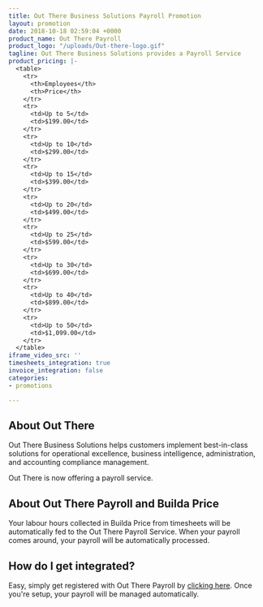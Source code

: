 ```yaml
---
title: Out There Business Solutions Payroll Promotion
layout: promotion
date: 2018-10-18 02:59:04 +0000
product_name: Out There Payroll
product_logo: "/uploads/Out-there-logo.gif"
tagline: Out There Business Solutions provides a Payroll Service
product_pricing: |-
  <table>
    <tr>
      <th>Employees</th>
      <th>Price</th>
    </tr>
    <tr>
      <td>Up to 5</td>
      <td>$199.00</td>
    </tr>
    <tr>
      <td>Up to 10</td>
      <td>$299.00</td>
    </tr>
    <tr>
      <td>Up to 15</td>
      <td>$399.00</td>
    </tr>
    <tr>
      <td>Up to 20</td>
      <td>$499.00</td>
    </tr>
    <tr>
      <td>Up to 25</td>
      <td>$599.00</td>
    </tr>
    <tr>
      <td>Up to 30</td>
      <td>$699.00</td>
    </tr>
    <tr>
      <td>Up to 40</td>
      <td>$899.00</td>
    </tr>
    <tr>
      <td>Up to 50</td>
      <td>$1,099.00</td>
    </tr>
  </table>
iframe_video_src: ''
timesheets_integration: true
invoice_integration: false
categories:
- promotions

---
```

## About Out There

Out There Business Solutions helps customers implement best-in-class solutions for operational excellence, business intelligence, administration, and accounting compliance management.

Out There is now offering a payroll service.

## About Out There Payroll and Builda Price

Your labour hours collected in Builda Price from timesheets will be automatically fed to the Out There Payroll Service. When your payroll comes around, your payroll will be automatically processed.

## How do I get integrated?

Easy, simply get registered with Out There Payroll by [clicking here](#). Once you're setup, your payroll will be managed automatically.